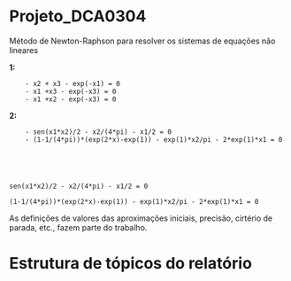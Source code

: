 # Projeto_DCA0304

Método de Newton-Raphson para resolver os sistemas de equações não lineares

   **1:**
       
        - x2 + x3 - exp(-x1) = 0
        - x1 +x3 - exp(-x3) = 0
        - x1 +x2 - exp(-x3) = 0
        
   **2:**
        
        - sen(x1*x2)/2 - x2/(4*pi) - x1/2 = 0
        - (1-1/(4*pi))*(exp(2*x)-exp(1)) - exp(1)*x2/pi - 2*exp(1)*x1 = 0
  

    


    sen(x1*x2)/2 - x2/(4*pi) - x1/2 = 0
    
    (1-1/(4*pi))*(exp(2*x)-exp(1)) - exp(1)*x2/pi - 2*exp(1)*x1 = 0
    
As definições de valores das aproximações iniciais, precisão, cirtério de parada, etc., fazem parte do trabalho.

# Estrutura de tópicos do relatório


